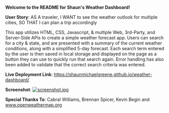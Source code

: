 **Welcome to the README for Shaun's Weather Dashboard!**

**User Story**: AS A traveler, I WANT to see the weather outlook for multiple cities, SO THAT I can plan a trip accordingly

This app utilizes HTML, CSS, Javascript, & multiple Web, 3rd-Party, and Server-Side APis to create a simple weather forecast app. Users can search for a city & state, and are presented with a summary of the current weather conditions, along with a simplified 5-day forecast. Each search term entered by the user is then saved in local storage and displayed on the page as a button they can use to quickly run that search again. Error handling has also been added to validate that the correct search criteria was entered.

**Live Deployment Link**: https://shaunmichaelgreene.github.io/weather-dashboard/

**Screenshot**: [![screenshot.jpg](https://i.postimg.cc/4dZpt3r1/screenshot.jpg)](https://postimg.cc/DWjW37fW)


**Special Thanks To**: Cabral Williams, Brennan Spicer, Kevin Begin and www.openweathermap.org 
